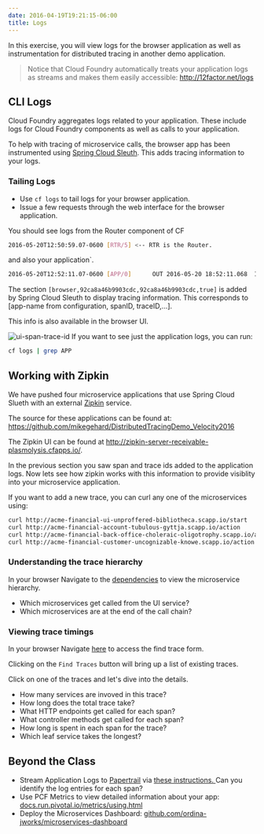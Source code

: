 ```yaml
---
date: 2016-04-19T19:21:15-06:00
title: Logs
---
```


In this exercise, you will view logs for the browser application as well as instrumentation for distributed tracing in another demo application.

> Notice that Cloud Foundry automatically treats your application logs as streams and makes them easily accessible: http://12factor.net/logs

## CLI Logs

Cloud Foundry aggregates logs related to your application.  These include logs for Cloud Foundry components as well as calls to your application.

To help with tracing of microservice calls, the browser app has been instrumented using <a href="http://cloud.spring.io/spring-cloud-static/spring-cloud-sleuth/1.0.9.RELEASE/" target="_blank">Spring Cloud Sleuth</a>.  This adds tracing information to your logs.

### Tailing Logs

* Use `cf logs` to tail logs for your browser application.
* Issue a few requests through the web interface for the browser application.

You should see logs from the Router component of CF

```sh
2016-05-20T12:50:59.07-0600 [RTR/5] <-- RTR is the Router.
```

and also your application`.

```sh
2016-05-20T12:52:11.07-0600 [APP/0]      OUT 2016-05-20 18:52:11.068  INFO [browser,92ca8a46b9903cdc,92ca8a46b9903cdc,true]
```

The section `[browser,92ca8a46b9903cdc,92ca8a46b9903cdc,true]` is added by Spring Cloud Sleuth to display tracing information.  This corresponds to [app-name from configuration, spanID, traceID,...].

This info is also available in the browser UI.

![ui-span-trace-id](/img/ui-span-trace-id.png)
If you want to see just the application logs, you can run:

```sh
cf logs | grep APP
```

## Working with Zipkin

We have pushed four microservice applications that use Spring Cloud Slueth with an external [Zipkin](http://zipkin.io/) service.

The source for these applications can be found at:
<https://github.com/mikegehard/DistributedTracingDemo_Velocity2016>

The Zipkin UI can be found at <http://zipkin-server-receivable-plasmolysis.cfapps.io/>.

In the previous section you saw span and trace ids added to the application logs. Now lets see how zipkin works with this information to provide visiblity into your microservice application.

If you want to add a new trace, you can curl any one of the microservices using:

```sh
curl http://acme-financial-ui-unproffered-bibliotheca.scapp.io/start
curl http://acme-financial-account-tubulous-gyttja.scapp.io/action
curl http://acme-financial-back-office-choleraic-oligotrophy.scapp.io/action
curl http://acme-financial-customer-uncognizable-knowe.scapp.io/action
```

### Understanding the trace hierarchy

In your browser Navigate to the <a href="http://zipkin-server-postmammillary-milk.scapp.io/dependency" target="_blank">dependencies</a> to view the microservice hierarchy.

* Which microservices get called from the UI service?
* Which microservices are at the end of the call chain?

### Viewing trace timings

In your browser Navigate <a href="http://zipkin-server-postmammillary-milk.scapp.io/" target="_blank">here</a> to access the find trace form.

Clicking on the `Find Traces` button will bring up a list of existing traces.

Click on one of the traces and let's dive into the details.

* How many services are invoved in this trace?
* How long does the total trace take?
* What HTTP endpoints get called for each span?
* What controller methods get called for each span?
* How long is spent in each span for the trace?
* Which leaf service takes the longest?

## Beyond the Class

* Stream Application Logs to <a href="https://papertrailapp.com" target="_blank">Papertrail</a> via <a href="https://docs.cloudfoundry.org/devguide/services/log-management-thirdparty-svc.html" target="_blank">these instructions. </a> Can you identify the log entries for each span?
* Use PCF Metrics to view detailed information about your app: <a href="http://docs.run.pivotal.io/metrics/using.html" target="_blank">docs.run.pivotal.io/metrics/using.html</a>
* Deploy the Microservices Dashboard: <a href="https://github.com/ordina-jworks/microservices-dashboard" target="_blank">github.com/ordina-jworks/microservices-dashboard</a>
<!-- * Use <a href="http://start.spring.io" target="_blank">start.spring.io</a> to generate a zipkin server.  <a href="https://spring.io/blog/2016/02/15/distributed-tracing-with-spring-cloud-sleuth-and-spring-cloud-zipkin" target="_blank">Deploy it to CF </a> and hook it up to your microservices. -->
